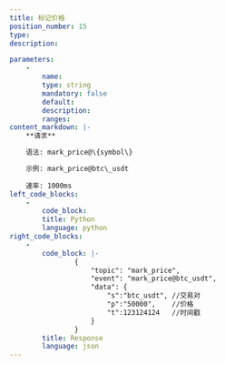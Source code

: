 ```yaml
---
title: 标记价格
position_number: 15
type:
description: 

parameters:
    -
        name:
        type: string
        mandatory: false
        default:
        description:
        ranges:
content_markdown: |-
    **请求**

    语法: mark_price@\{symbol\}

    示例: mark_price@btc\_usdt
    
    速率: 1000ms
left_code_blocks:
    -
        code_block:
        title: Python
        language: python
right_code_blocks:
    -
        code_block: |-
                {
                    "topic": "mark_price", 
                    "event": "mark_price@btc_usdt", 
                    "data": {
                        "s":"btc_usdt", //交易对
                        "p":"50000",    //价格
                        "t":123124124   //时间戳
                    }
                }
        title: Response
        language: json
---
```

